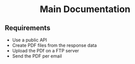<h1 align=center>Main Documentation</h1>

## Requirements
- Use a public API
- Create PDF files from the response data
- Upload the PDf on a FTP server
- Send the PDF per email
